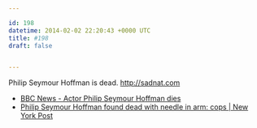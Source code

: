 ```yaml
---

id: 198
datetime: 2014-02-02 22:20:43 +0000 UTC
title: #198
draft: false


---
```


Philip Seymour Hoffman is dead. http://sadnat.com 

 
 * [BBC News - Actor Philip Seymour Hoffman dies](http://www.bbc.co.uk/news/world-us-canada-26009575)
 * [Philip Seymour Hoffman found dead with needle in arm: cops | New York Post](http://nypost.com/2014/02/02/philip-seymour-hoffman-found-dead-in-his-apartment/)



